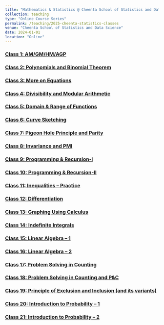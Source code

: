 ```yaml
---
title: "Mathematics & Statistics @ Cheenta School of Statistics and Data Science (2024-2025)"
collection: teaching
type: "Online Course Series"
permalink: /teaching/2025-cheenta-statistics-classes
venue: "Cheenta School of Statistics and Data Science"
date: 2024-01-01
location: "Online"
---
```



### [Class 1: AM/GM/HM/AGP](https://drive.google.com/file/d/1_YVODqoR0ZXaJ-ZkN7LapuB-nZQe9Ggf/view?usp=sharing)

### [Class 2: Polynomials and Binomial Theorem](https://drive.google.com/file/d/CLASS2_ID/view?usp=sharing)

### [Class 3: More on Equations](https://drive.google.com/file/d/CLASS3_ID/view?usp=sharing)

### [Class 4: Divisibility and Modular Arithmetic](https://drive.google.com/file/d/CLASS4_ID/view?usp=sharing)

### [Class 5: Domain & Range of Functions](https://drive.google.com/file/d/CLASS5_ID/view?usp=sharing)

### [Class 6: Curve Sketching](https://drive.google.com/file/d/CLASS6_ID/view?usp=sharing)

### [Class 7: Pigeon Hole Principle and Parity](https://drive.google.com/file/d/CLASS7_ID/view?usp=sharing)

### [Class 8: Invariance and PMI](https://drive.google.com/file/d/CLASS8_ID/view?usp=sharing)

### [Class 9: Programming & Recursion‐I](https://drive.google.com/file/d/CLASS9_ID/view?usp=sharing)

### [Class 10: Programming & Recursion‐II](https://drive.google.com/file/d/CLASS10_ID/view?usp=sharing)

### [Class 11: Inequalities – Practice](https://drive.google.com/file/d/CLASS11_ID/view?usp=sharing)

### [Class 12: Differentiation](https://drive.google.com/file/d/CLASS12_ID/view?usp=sharing)

### [Class 13: Graphing Using Calculus](https://drive.google.com/file/d/CLASS13_ID/view?usp=sharing)

### [Class 14: Indefinite Integrals](https://drive.google.com/file/d/CLASS14_ID/view?usp=sharing)

### [Class 15: Linear Algebra – 1](https://drive.google.com/file/d/CLASS15_ID/view?usp=sharing)

### [Class 16: Linear Algebra – 2](https://drive.google.com/file/d/CLASS16_ID/view?usp=sharing)

### [Class 17: Problem Solving in Counting](https://drive.google.com/file/d/CLASS17_ID/view?usp=sharing)

### [Class 18: Problem Solving in Counting and P&C](https://drive.google.com/file/d/CLASS18_ID/view?usp=sharing)

### [Class 19: Principle of Exclusion and Inclusion (and its variants)](https://drive.google.com/file/d/CLASS19_ID/view?usp=sharing)

### [Class 20: Introduction to Probability – 1](https://drive.google.com/file/d/CLASS20_ID/view?usp=sharing)

### [Class 21: Introduction to Probability – 2](https://drive.google.com/file/d/CLASS21_ID/view?usp=sharing)

